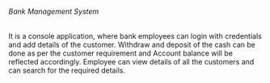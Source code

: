 <h6>Bank Management System</h6>
<p>It is a console application, where bank employees can login with  credentials and add details of the customer.
Withdraw and deposit of the cash can be done as per the customer requirement and Account balance will be reflected accordingly.
Employee can view details of all the customers and can search for the required details.</p>
